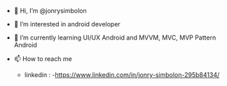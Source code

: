 - 👋 Hi, I’m @jonrysimbolon
- 👀 I’m interested in android developer
- 🌱 I’m currently learning UI/UX Android and MVVM, MVC, MVP Pattern Android

- 📫 How to reach me 
  - linkedin : -https://www.linkedin.com/in/jonry-simbolon-295b84134/

<!---
jonrysimbolon/jonrysimbolon is a ✨ special ✨ repository because its `README.md` (this file) appears on your GitHub profile.
You can click the Preview link to take a look at your changes.
--->
